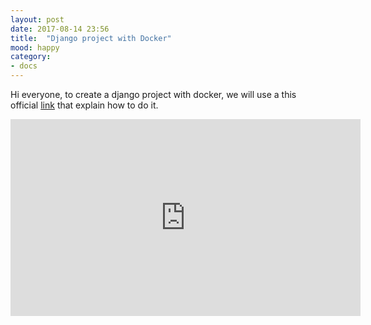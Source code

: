 ```yaml
---
layout: post
date: 2017-08-14 23:56
title:  "Django project with Docker"
mood: happy
category:
- docs
---
```



Hi everyone, to create a django project with docker, we will use a this official <a href="https://docs.docker.com/compose/django/" title="compose docker django">link</a> that explain how to do it.

<iframe width="560" height="315" src="https://www.youtube.com/embed/bRof6go80rU" frameborder="0" allowfullscreen></iframe>
